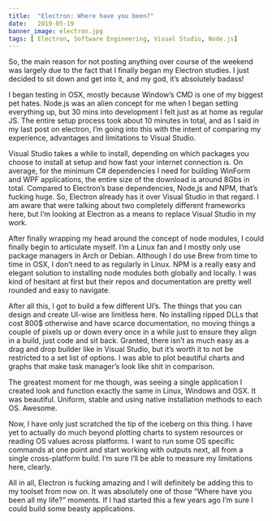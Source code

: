 ```yaml
---
title:  "Electron: Where have you been?"
date:   2019-05-19
banner_image: electron.jpg
tags: [ Electron, Software Engineering, Visual Studio, Node.js]
---
```


So, the main reason for not posting anything over course of the weekend was largely due to the fact that I finally began my Electron studies. I just decided to sit down and get into it, and my god, it’s absolutely badass!

<!--more-->

I began testing in OSX, mostly because Window’s CMD is one of my biggest pet hates. Node.js was an alien concept for me when I began setting everything up, but 30 mins into development I felt just as at home as regular JS. The entire setup process took about 10 minutes in total, and as I said in my last post on electron, I’m going into this with the intent of comparing my experience, advantages and limitations to Visual Studio. 


Visual Studio takes a while to install, depending on which packages you choose to install at setup and how fast your internet connection is. On average, for the minimum C# dependencies I need for building WinForm and WPF applications, the entire size of the download is around 8Gbs in total. Compared to Electron’s base dependencies, Node,js and NPM, that’s fucking huge. So, Electron already has it over Visual Studio in that regard. I am aware that were talking about two completely different frameworks here, but I’m looking at Electron as a means to replace Visual Studio in my work. 


After finally wrapping my head around the concept of node modules, I could finally begin to articulate myself. I’m a Linux fan and I mostly only use package managers in Arch or Debian. Although I do use Brew from time to time in OSX, I don’t need to as regularly in Linux. NPM is a really easy and elegant solution to installing node modules both globally and locally. I was kind of hesitant at first but their repos and documentation are pretty well rounded and easy to navigate.


After all this, I got to build a few different UI’s. The things that you can design and create UI-wise are limitless here. No installing ripped DLLs that cost 800$ otherwise and have scarce documentation, no moving things a couple of pixels up or down every once in a while just to ensure they align in a build, just code and sit back. Granted, there isn’t as much easy as a drag and drop builder like in Visual Studio, but it’s worth it to not be restricted to a set list of options. I was able to plot beautiful charts and graphs that make task manager’s look like shit in comparison.


The greatest moment for me though, was seeing a single application I created look and function exactly the same in Linux, Windows and OSX. It was beautiful. Uniform, stable and using native installation methods to each OS. Awesome. 


Now, I have only just scratched the tip of the iceberg on this thing. I have yet to actually do much beyond plotting charts to system resources or reading OS values across platforms. I want to run some OS specific commands at one point and start working with outputs next, all from a single cross-platform build. I’m sure I’ll be able to measure my limitations here, clearly.



All in all, Electron is fucking amazing and I will definitely be adding this to my toolset from now on. It was absolutely one of those “Where have you been all my life?” moments. If I had started this a few years ago I’m sure I could build some beasty applications.


